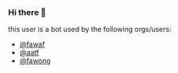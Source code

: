### Hi there 👋
this user is a bot used by the following orgs/users:
- [@fawaf](https://github.com/fawaf)
- [@aatf](https://github.com/aatf)
- [@fawong](https://github.com/fawong)

<!--
**wafbot/wafbot** is a ✨ _special_ ✨ repository because its `README.md` (this file) appears on your GitHub profile.

Here are some ideas to get you started:

- 🔭 I’m currently working on ...
- 🌱 I’m currently learning ...
- 👯 I’m looking to collaborate on ...
- 🤔 I’m looking for help with ...
- 💬 Ask me about ...
- 📫 How to reach me: ...
- 😄 Pronouns: ...
- ⚡ Fun fact: ...
-->
